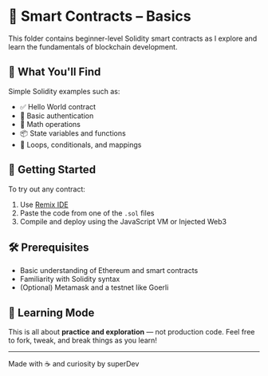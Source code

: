 # 📘 Smart Contracts – Basics

This folder contains beginner-level Solidity smart contracts as I explore and learn the fundamentals of blockchain development.

## 🧠 What You'll Find

Simple Solidity examples such as:

- ✅ Hello World contract
- 🔐 Basic authentication
- 🧮 Math operations
- 📦 State variables and functions
- 🔁 Loops, conditionals, and mappings

## 🚀 Getting Started

To try out any contract:

1. Use [Remix IDE](https://remix.ethereum.org/)
2. Paste the code from one of the `.sol` files
3. Compile and deploy using the JavaScript VM or Injected Web3

## 🛠 Prerequisites

- Basic understanding of Ethereum and smart contracts
- Familiarity with Solidity syntax
- (Optional) Metamask and a testnet like Goerli

## 🧪 Learning Mode

This is all about **practice and exploration** — not production code. Feel free to fork, tweak, and break things as you learn!

---

Made with ☕ and curiosity by superDev
